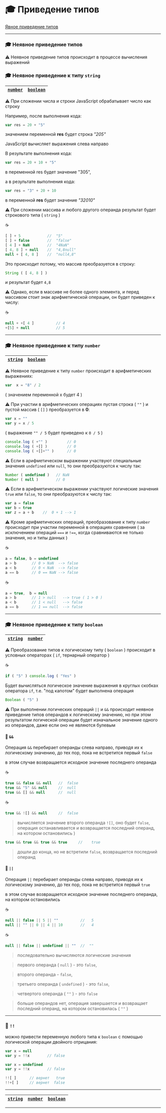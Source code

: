 # :mortar_board: Приведение типов

[Явное приведение типов](Explicit-type-conversion)

***

### :mortar_board: Неявное приведение типов

:warning: Неявное приведение типов происходит в процессе вычисления выражений

<a name="string"></a>
### :mortar_board: Неявное приведение к типу `string`

| [`number`](#number) | [`boolean`](#boolean)|
|-|-|

:warning: При сложении числа и строки JavaScript обрабатывает число как строку

Например, после выполнения кода:

```javascript
var res = 20 + "5"
```
значением переменной **res** будет строка *"205"*

JavaScript вычисляет выражения слева направо

В результате выполнения кода:

```javascript
var res = 20 + 10 + "5"
```
в переменной res будет значение "305",

а в результате выполнения кода:

```javascript
var res = "3" + 20 + 10
```
в переменной **res** будет значение *"32010"*

:warning: При сложении массива и любого другого операнда результат будет строкового типа ( `string` )

:coffee:
 
```javascript
[ ] + 5            //  "5"
[ ] + false        //  "false"
[ 4 ] + NaN        //  "4NaN"
[ 4, 8 ] + null    //  "4,8null"
null + [ 4, 8 ]    //  "null4,8"
```

Это происходит потому, что массив преобразуется в строку:

```javascript
String ( [ 4, 8 ] )
```
и результат будет   `4,8`

:warning: Однако, если в массиве не более одного элемента, и перед массивом стоит знак арифметической операции,
он будет приведен к числу:

:coffee:

```javascript
null + +[ 4 ]          // 4
+[5] + null            // 5
```

***

<a name="number"></a>
### :mortar_board: Неявное приведение к типу `number`

| [`string`](#string) |  [`boolean`](#boolean) |
|-|-|

:warning: Неявное приведение к типу  `number` происходит в арифметических выражениях:

```javascript
var  x = "8" / 2
```
( значением переменной x будет 4 )

:warning: При участии в арифметических операциях пустая строка ( `""` ) и пустой массив ( `[]` ) преобразуется в **0**:

```javascript
var x = ""
var y = x / 5
```
( выражение  `"" / 5`   будет приведено к   `0 / 5` )

```javascript
console.log ( +"" )         // 0
console.log ( +[] )         // 0
console.log ( +[]+"" )      // 0
```

:warning: Если в арифметическом выражении участвуют специальные значения `undefined` или `null`, то они преобразуются к числу так:

```javascript
Number ( undefined )   // NaN
Number ( null )        // 0
```

:warning: Если в арифметическом выражении участвуют логические значения `true` или `false`, то они преобразуются к числу так:

```javascript
var a = false
var b = true
var z = a + b    //  0 + 1 --> 1
```

:warning: Кроме арифметических операций, преобразование к типу `number` происходит при участии переменной в операциях сравнения ( за исключением операций   `===`   и   `!==`,  когда сравниваются не только значения, но и типы данных )

:coffee:

```javascript
a = false, b = undefined
a > b       // 0 > NaN  --> false
a < b       // 0 < NaN  --> false
a == b      // 0 == NaN --> false
```

:coffee:

```javascript
a = true,  b = null
a > b       // 1 > null   --> true ( 1 > 0 )
a < b       // 1 < null   --> false
a == b      // 1 == null  --> false
```

***

<a name="boolean"></a>
### :mortar_board: Неявное приведение к типу `boolean`

| [`string`](#string) |  [`number`](#number) |
|-|-|

:warning: Преобразование типов к логическому типу ( `boolean` ) происходит в условных операторах ( `if`, тернарный оператор )

:coffee:
 
```javascript
if ( "5" ) console.log ( "Yes" )
```

Будет вычисляться логическое значение выражения  в круглых скобках оператора `if`, т.е. "под капотом" будет выполнена операция 
```javascript
Boolean ( "5" )
```

:warning: При выполнении логических операций  `||`  и  `&&` происходит неявное приведение типов операндов 
к логическому значению, но при этом результатом логической операции будет изначальное значение одного из операндов, даже если оно не являются булевым

#### :pushpin: `&&`

Операция `&&`  перебирает операнды слева направо, приводя их к логическому значению, до тех пор, пока не встретится первый `false`

в этом случае возвращается исходное значение последнего операнда

:coffee:

```javascript
true && false && null   //  false
true && "5" && null     //  null
true && [] && null      //  null
```

:coffee:

```javascript
true && ![] && null     //  false
```

> вычисляется значение второго операнда `![]`, оно будет `false`, операция останавливается и возвращается последний операнд, на котором остановились )

```javascript
true && true && true && true     //    true
```

> дошли до конца, но не встретили `false`, возвращается последний операнд

#### :pushpin: `||`

Операция `||`  перебирает операнды слева направо, приводя их к логическому значению, до тех пор, пока не встретится первый `true`

в этом случае возвращается исходное значение последнего операнда, на котором остановились

:coffee:
 
```javascript
null || false || 5 || ""          //   5
null || "" || 0 || 4 || 10        //   4
```

:coffee:

```javascript
null || false || undefined || ""  //  ""
```

> последовательно вычисляются логические значения 

> первого операнда ( `null` ) - это `false`,

> второго операнда - `false`,

> третьего операнда ( `undefined` ) - это `false`,

> четвертого операнда ( `""` ) - это `false`

> больше операндов нет, операция завершается и возвращает последний операнд, на котором остановилась ( `""` )

***

### :pushpin: `!!`

можно привести переменную любого типа к `boolean` с помощью логической операции двойного отрицания:

```javascript
var x = null
var y = !!x        // false
```
```javascript
var x = undefined
var y = !!x        // false
```
```javascript
!![ ]      // вернет   true
!!+[ ]     // вернет  false
```

***

| [`string`](#string) | [`number`](#number) | [`boolean`](#boolean) |
|-|-|-|

***